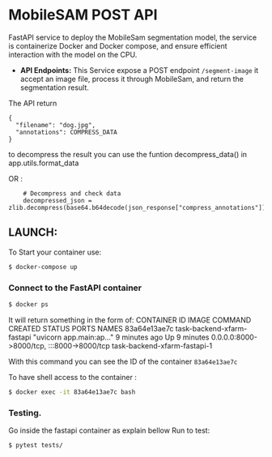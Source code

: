 # MobileSAM POST API

FastAPI service to deploy the MobileSam segmentation model, 
the service is containerize Docker and Docker compose, 
and ensure efficient interaction with the model on the CPU.
  
- **API Endpoints:** This Service expose a POST endpoint `/segment-image` 
it accept an image file, process it through MobileSam, and return the segmentation result.

The API return 
```
{
  "filename": "dog.jpg",
  "annotations": COMPRESS_DATA
}
```
to decompress the result you can use the funtion decompress_data() in app.utils.format_data

OR :
```
    # Decompress and check data
    decompressed_json = zlib.decompress(base64.b64decode(json_response["compress_annotations"])).decode()
```

## LAUNCH:
To Start your container use:
```sh
$ docker-compose up
```


### Connect to the FastAPI container
```sh
$ docker ps
```
It will return something in the form of:
CONTAINER ID   IMAGE                        COMMAND                  CREATED         STATUS         PORTS                                       NAMES
83a64e13ae7c   task-backend-xfarm-fastapi   "uvicorn app.main:ap…"   9 minutes ago   Up 9 minutes   0.0.0.0:8000->8000/tcp, :::8000->8000/tcp   task-backend-xfarm-fastapi-1

With this command you can see the ID of the container `83a64e13ae7c` 

To have shell access to the container :
```sh
$ docker exec -it 83a64e13ae7c bash
```
### Testing.
Go inside the fastapi container as explain bellow
Run to test:
```sh
$ pytest tests/
```
